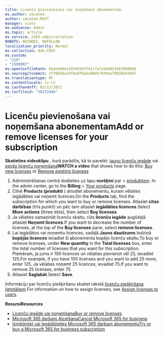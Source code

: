 ```yaml
---
title: Licenču pievienošana vai noņemšana abonementam
ms.author: cmcatee
author: cmcatee-MSFT
manager: scotv
ms.audience: Admin
ms.topic: article
ms.service: o365-administration
ROBOTS: NOINDEX, NOFOLLOW
localization_priority: Normal
ms.collection: Adm_O365
ms.custom:
- "319"
- "1500007"
ms.openlocfilehash: 6b4e488ee10345955f41c7a7a9d4851b670898b9
ms.sourcegitcommit: 2f39850ac0fba9fbeba9b8b7939ae79b505d3b67
ms.translationtype: MT
ms.contentlocale: lv-LV
ms.lasthandoff: 02/12/2021
ms.locfileid: "50232446"
---
```

# <a name="add-or-remove-licenses-for-your-subscription"></a><span data-ttu-id="4ad50-102">Licenču pievienošana vai noņemšana abonementam</span><span class="sxs-lookup"><span data-stu-id="4ad50-102">Add or remove licenses for your subscription</span></span>

<span data-ttu-id="4ad50-103">**Skatieties videoklipu** , kurā parādīts, kā to paveikt: [jaunu licenču iegāde](https://go.microsoft.com/fwlink/p/?linkid=2154857) vai [esošo licenču noņemšana](https://go.microsoft.com/fwlink/p/?linkid=2154938)</span><span class="sxs-lookup"><span data-stu-id="4ad50-103">**WATCH a video** that shows how to do this: [Buy new licenses](https://go.microsoft.com/fwlink/p/?linkid=2154857) or [Remove existing licenses](https://go.microsoft.com/fwlink/p/?linkid=2154938)</span></span>

1. <span data-ttu-id="4ad50-104">Administrēšanas centrā dodieties uz lapu **norēķini** par  >  [produktiem](https://go.microsoft.com/fwlink/p/?linkid=842054) .</span><span class="sxs-lookup"><span data-stu-id="4ad50-104">In the admin center, go to the **Billing** > [Your products](https://go.microsoft.com/fwlink/p/?linkid=842054) page.</span></span>
2. <span data-ttu-id="4ad50-105">Cilnē **Products (produkti** ) atrodiet abonementu, kuram vēlaties iegādāties vai noņemt licences.</span><span class="sxs-lookup"><span data-stu-id="4ad50-105">On the **Products** tab, find the subscription for which you want to buy or remove licenses.</span></span> <span data-ttu-id="4ad50-106">Atlasiet **citas darbības** (trīs punkti) un pēc tam atlasiet **iegādāties licences**.</span><span class="sxs-lookup"><span data-stu-id="4ad50-106">Select **More actions** (three dots), then select **Buy licenses**.</span></span>
3. <span data-ttu-id="4ad50-107">Ja vēlaties samazināt licenču skaitu, rūts **licenču iegāde** augšdaļā atlasiet **Noņemt licences**.</span><span class="sxs-lookup"><span data-stu-id="4ad50-107">If you want to decrease the number of licenses, at the top of the **Buy licenses** pane, select **remove licenses**.</span></span>
4. <span data-ttu-id="4ad50-108">Lai iegādātos vai noņemtu licences, sadaļā **Jauns daudzums** lodziņā **kopējās licences** ievadiet šī abonementa kopējo licenču skaitu.</span><span class="sxs-lookup"><span data-stu-id="4ad50-108">To buy or remove licenses, under **New quantity** in the **Total licenses** box, enter the total number of licenses that you want for this subscription.</span></span> <span data-ttu-id="4ad50-109">Piemēram, ja jums ir 100 licences un vēlaties pievienot vēl 25, ievadiet 125.</span><span class="sxs-lookup"><span data-stu-id="4ad50-109">For example, if you have 100 licenses and you want to add 25 more, enter 125.</span></span> <span data-ttu-id="4ad50-110">Ja vēlaties noņemt 25 licences, ievadiet 75.</span><span class="sxs-lookup"><span data-stu-id="4ad50-110">If you want to remove 25 licenses, enter 75.</span></span>
5. <span data-ttu-id="4ad50-111">Atlasiet **Saglabāt**.</span><span class="sxs-lookup"><span data-stu-id="4ad50-111">Select **Save**.</span></span>

<span data-ttu-id="4ad50-112">Informāciju par licenču piešķiršanu skatiet rakstā [licenču piešķiršana lietotājiem](https://docs.microsoft.com/microsoft-365/admin/manage/assign-licenses-to-users).</span><span class="sxs-lookup"><span data-stu-id="4ad50-112">For information on how to assign licenses, see [Assign licenses to users](https://docs.microsoft.com/microsoft-365/admin/manage/assign-licenses-to-users).</span></span>

<span data-ttu-id="4ad50-113">**Resursi**</span><span class="sxs-lookup"><span data-stu-id="4ad50-113">**Resources**</span></span>
  
- [<span data-ttu-id="4ad50-114">Licenču iegāde vai noņemšana</span><span class="sxs-lookup"><span data-stu-id="4ad50-114">Buy or remove licenses</span></span>](https://docs.microsoft.com/microsoft-365/commerce/licenses/buy-licenses)
- [<span data-ttu-id="4ad50-115">Microsoft 365 darbam Atcelšana</span><span class="sxs-lookup"><span data-stu-id="4ad50-115">Cancel Microsoft 365 for business</span></span>](https://docs.microsoft.com/microsoft-365/commerce/subscriptions/cancel-your-subscription)
- [<span data-ttu-id="4ad50-116">Izmēģiniet vai iegādājieties Microsoft 365 darbam abonementu</span><span class="sxs-lookup"><span data-stu-id="4ad50-116">Try or buy a Microsoft 365 for business subscription</span></span>](https://docs.microsoft.com/microsoft-365/commerce/try-or-buy-microsoft-365)